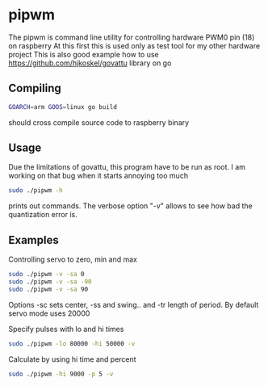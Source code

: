 pipwm
=====

The pipwm is command line utility for controlling hardware PWM0 pin (18) on raspberry
At this first this is used only as test tool for my other hardware project
This is also good example how to use https://github.com/hjkoskel/govattu library on go

## Compiling ##

```sh
GOARCH=arm GOOS=linux go build
```
should cross compile source code to raspberry binary

## Usage ##
Due the limitations of govattu, this program have to be run as root. I am working on that bug when it starts annoying too much

```sh
sudo ./pipwm -h
```
prints out commands.  The verbose option "-v" allows to see how bad the quantization error is.

## Examples ##

Controlling servo to zero, min and max
```sh
sudo ./pipwm -v -sa 0
sudo ./pipwm -v -sa -90
sudo ./pipwm -v -sa 90
```

Options -sc sets center, -ss and swing.. and -tr length of period. By default servo mode uses 20000

Specify pulses with lo and hi times
```sh
sudo ./pipwm -lo 80000 -hi 50000 -v
```

Calculate by using hi time and percent
```sh
sudo ./pipwm -hi 9000 -p 5 -v
```

